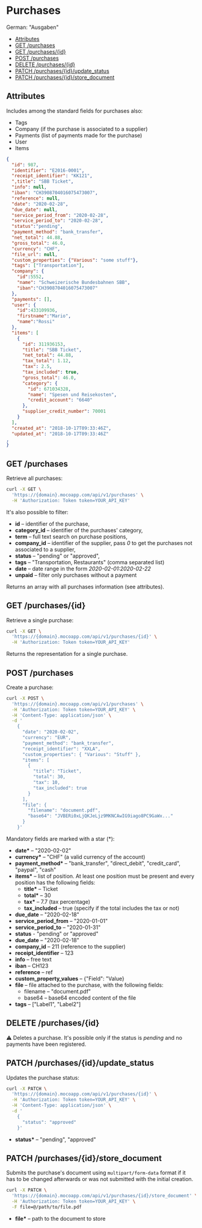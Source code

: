 # Purchases

German: "Ausgaben"

<!-- TOC -->

- [Attributes](#attributes)
- [GET /purchases](#get-purchases)
- [GET /purchases/{id}](#get-purchasesid)
- [POST /purchases](#post-purchases)
- [DELETE /purchases/{id}](#delete-purchasesid)
- [PATCH /purchases/{id}/update_status](#patch-purchasesidupdate_status)
- [PATCH /purchases/{id}/store_document](#patch-purchasesidstore_document)

<!-- /TOC -->

## Attributes

Includes among the standard fields for purchases also:

- Tags
- Company (if the purchase is associated to a supplier)
- Payments (list of payments made for the purchase)
- User
- Items

```json
{
  "id": 987,
  "identifier": "E2016-0001",
  "receipt_identifier": "KK121",
  ",title": "SBB Ticket",
  "info": null,
  "iban": "CH3908704016075473007",
  "reference": null,
  "date": "2020-02-28",
  "due_date": null,
  "service_period_from": "2020-02-28",
  "service_period_to": "2020-02-28",
  "status":"pending",
  "payment_method": "bank_transfer",
  "net_total": 44.88,
  "gross_total": 46.0,
  "currency": "CHF",
  "file_url": null,
  "custom_properties": {"Various": "some stuff"},
  "tags": ["Transportation"],
  "company": {
    "id":5552,
    "name": "Schweizerische Bundesbahnen SBB",
    "iban":"CH3908704016075473007"
  },
  "payments": [],
  "user": {
    "id":433109936,
    "firstname":"Mario",
    "name":"Rossi"
  },
  "items": [
    {
      "id": 311936153,
      "title": "SBB Ticket",
      "net_total": 44.88,
      "tax_total": 1.12,
      "tax": 2.5,
      "tax_included": true,
      "gross_total": 46.0,
      "category": {
        "id": 671034328,
        "name": "Spesen und Reisekosten",
        "credit_account": "6640"
      },
      "supplier_credit_number": 70001
    }
  ],
  "created_at": "2018-10-17T09:33:46Z",
  "updated_at": "2018-10-17T09:33:46Z"
,
}
```

## GET /purchases

Retrieve all purchases:

```bash
curl -X GET \
  'https://{domain}.mocoapp.com/api/v1/purchases' \
  -H 'Authorization: Token token=YOUR_API_KEY'
```

It's also possible to filter:

- **id** – identifier of the purchase,
- **category_id** – identifier of the purchases' category,
- **term** – full text search on purchase positions,
- **company_id** – identifier of the supplier, pass _0_ to get the purchases not associated to a supplier,
- **status** – "pending" or "approved",
- **tags** – "Transportation, Restaurants" (comma separated list)
- **date** – date range in the form _2020-02-01:2020-02-22_
- **unpaid** – filter only purchases without a payment

Returns an array with all purchases information (see attributes).

## GET /purchases/{id}

Retrieve a single purchase:

```bash
curl -X GET \
  'https://{domain}.mocoapp.com/api/v1/purchases/{id}' \
  -H 'Authorization: Token token=YOUR_API_KEY'
```

Returns the representation for a single purchase.

## POST /purchases

Create a purchase:

```bash
curl -X POST \
  'https://{domain}.mocoapp.com/api/v1/purchases' \
  -H 'Authorization: Token token=YOUR_API_KEY' \
  -H 'Content-Type: application/json' \
  -d '
    {
      "date": "2020-02-02",
      "currency": "EUR",
      "payment_method": "bank_transfer",
      "receipt_identifier": "XXLA",
      "custom_properties": { "Various": "Stuff" },
      "items": [
        {
          "title": "Ticket",
          "total": 30,
          "tax": 10,
          "tax_included": true
        }
      ],
      "file": {
        "filename": "document.pdf",
        "base64": "JVBERi0xLjQKJeLjz9MKNCAwIG9iago8PC9GaWx..."
      }
    }'
```

Mandatory fields are marked with a star (\*):

- **date\*** – "2020-02-02"
- **currency\*** – "CHF" (a valid currency of the account)
- **payment_method\*** – "bank_transfer", "direct_debit", "credit_card", "paypal", "cash"
- **items\*** – list of position. At least one position must be present and every position has the following fields:
  - **title\*** – Ticket
  - **total\*** – 30
  - **tax\*** – 7.7 (tax percentage)
  - **tax_included** – true (specify if the total includes the tax or not)
- **due_date** – "2020-02-18"
- **service_period_from** – "2020-01-01"
- **service_period_to** – "2020-01-31"
- **status** - "pending" or "approved"
- **due_date** – "2020-02-18"
- **company_id** – 211 (reference to the supplier)
- **receipt_identifier** – 123
- **info** – free text
- **iban** – CH123
- **reference** – ref
- **custom_property_values** – {"Field": "Value}
- **file** – file attached to the purchase, with the following fields:
  - filename – "document.pdf"
  - base64 – base64 encoded content of the file
- **tags** – ["Label1", "Label2"]

## DELETE /purchases/{id}

⚠ Deletes a purchase. It's possible only if the status is _pending_ and no payments have been registered.

## PATCH /purchases/{id}/update_status

Updates the purchase status:

```bash
curl -X PATCH \
  'https://{domain}.mocoapp.com/api/v1/purchases/{id}' \
  -H 'Authorization: Token token=YOUR_API_KEY' \
  -H 'Content-Type: application/json' \
  -d '
    {
      "status": "approved"
    }'
```

- **status\*** – "pending", "approved"

## PATCH /purchases/{id}/store_document

Submits the purchase's document using `multipart/form-data` format if it has to be changed afterwards or was not submitted
with the initial creation.

```bash
curl -X PATCH \
  'https://{domain}.mocoapp.com/api/v1/purchases/{id}/store_document' \
  -H 'Authorization: Token token=YOUR_API_KEY' \
  -F file=@/path/to/file.pdf
```

- **file\*** – path to the document to store
